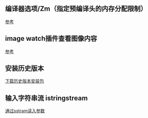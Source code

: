 ## 编译器选项/Zm（指定预编译头的内存分配限制）
[参考](https://blog.csdn.net/iu_81/article/details/1546437?utm_source=blogxgwz7)

## image watch插件查看图像内容
[参考](https://git.arcsoft.com.cn/toy_vision/toy_docs/-/tree/master/plugins)

## 安装历史版本
[下载历史版本安装包](https://learn.microsoft.com/en-us/visualstudio/releases/2019/history)

## 输入字符串流 istringstream
[通过sstram读入参数](https://blog.csdn.net/calmreason/article/details/126736091)
